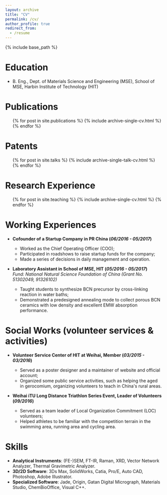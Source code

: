 ```yaml
---
layout: archive
title: "CV"
permalink: /cv/
author_profile: true
redirect_from:
  - /resume
---
```


{% include base_path %}

Education
======
* B. Eng., Dept. of Materials Science and Engineering (MSE), School of MSE, Harbin Institute of Technology (HIT)


Publications
======
  <ul>{% for post in site.publications %}
    {% include archive-single-cv.html %}
  {% endfor %}</ul>


Patents
======
  <ul>{% for post in site.talks %}
    {% include archive-single-talk-cv.html %}
  {% endfor %}</ul>


Research Experience
======
  <ul>{% for post in site.teaching %}
    {% include archive-single-cv.html %}
  {% endfor %}</ul>

Working Experiences
======
* **Cofounder of a Startup Company in PR China (*06/2016 - 05/2017*)**
  *	Worked as the Chief Operating Officer (COO);       
  *	Participated in roadshows to raise startup funds for the company;       
  *	Made a series of decisions in daily management and operation.      

* **Laboratory Assistant in School of MSE, HIT (*05/2016 - 05/2017*)**      
*Fund: National Natural Science Foundation of China (Grant No. 51302049, 91326102)*
  *	Taught students to synthesize BCN precursor by cross-linking reaction in water baths;       
  *	Demonstrated a predesigned annealing mode to collect porous BCN ceramics with low density and excellent EMW absorption performance.





Social Works (volunteer services & activities)
======
* **Volunteer Service Center of HIT at Weihai, Member (*03/2015 - 03/2016*)**
  *	Served as a poster designer and a maintainer of website and official account;
  *	Organized some public service activities, such as helping the aged in gerocomium, organizing volunteers to teach in China's rural areas.

* **Weihai iTU Long Distance Triathlon Series Event, Leader of Volunteers (*09/2016*)**
  *	Served as a team leader of Local Organization Commitment (LOC) volunteers;
  *	Helped athletes to be familiar with the competition terrain in the swimming area, running area and cycling area.



Skills
======
 * **Analytical Instruments**: (FE-)SEM, FT-IR, Raman, XRD, Vector Network Analyzer, Thermal Gravimetric Analyzer.
 * **3D/2D Software**: 3Ds Max, SolidWorks, Catia, Pro/E, Auto CAD, Photoshop, Adobe Illustrator.
 * **Specialized Software**: Jade, Origin, Gatan Digital Micrograph, Materials Studio, ChemBioOffice, Visual C++.
